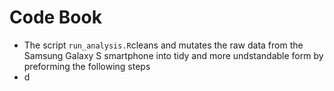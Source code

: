 # Code Book

* The script `run_analysis.R`cleans and mutates the raw data from the Samsung Galaxy S smartphone into tidy and more undstandable form by preforming the following steps
* d
